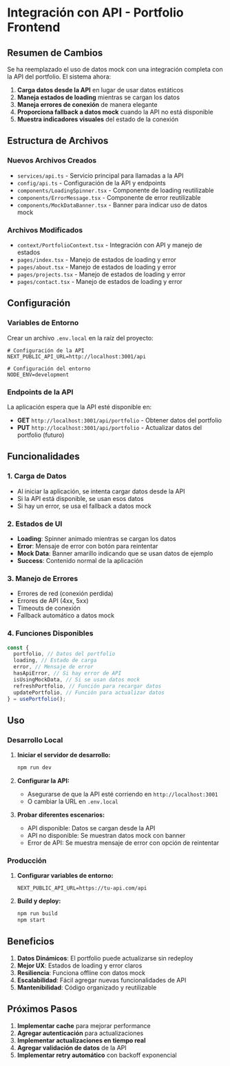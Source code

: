 # Integración con API - Portfolio Frontend

## Resumen de Cambios

Se ha reemplazado el uso de datos mock con una integración completa con la API del portfolio. El sistema ahora:

1. **Carga datos desde la API** en lugar de usar datos estáticos
2. **Maneja estados de loading** mientras se cargan los datos
3. **Maneja errores de conexión** de manera elegante
4. **Proporciona fallback a datos mock** cuando la API no está disponible
5. **Muestra indicadores visuales** del estado de la conexión

## Estructura de Archivos

### Nuevos Archivos Creados

- `services/api.ts` - Servicio principal para llamadas a la API
- `config/api.ts` - Configuración de la API y endpoints
- `components/LoadingSpinner.tsx` - Componente de loading reutilizable
- `components/ErrorMessage.tsx` - Componente de error reutilizable
- `components/MockDataBanner.tsx` - Banner para indicar uso de datos mock

### Archivos Modificados

- `context/PortfolioContext.tsx` - Integración con API y manejo de estados
- `pages/index.tsx` - Manejo de estados de loading y error
- `pages/about.tsx` - Manejo de estados de loading y error
- `pages/projects.tsx` - Manejo de estados de loading y error
- `pages/contact.tsx` - Manejo de estados de loading y error

## Configuración

### Variables de Entorno

Crear un archivo `.env.local` en la raíz del proyecto:

```env
# Configuración de la API
NEXT_PUBLIC_API_URL=http://localhost:3001/api

# Configuración del entorno
NODE_ENV=development
```

### Endpoints de la API

La aplicación espera que la API esté disponible en:

- **GET** `http://localhost:3001/api/portfolio` - Obtener datos del portfolio
- **PUT** `http://localhost:3001/api/portfolio` - Actualizar datos del portfolio (futuro)

## Funcionalidades

### 1. Carga de Datos

- Al iniciar la aplicación, se intenta cargar datos desde la API
- Si la API está disponible, se usan esos datos
- Si hay un error, se usa el fallback a datos mock

### 2. Estados de UI

- **Loading**: Spinner animado mientras se cargan los datos
- **Error**: Mensaje de error con botón para reintentar
- **Mock Data**: Banner amarillo indicando que se usan datos de ejemplo
- **Success**: Contenido normal de la aplicación

### 3. Manejo de Errores

- Errores de red (conexión perdida)
- Errores de API (4xx, 5xx)
- Timeouts de conexión
- Fallback automático a datos mock

### 4. Funciones Disponibles

```typescript
const {
  portfolio, // Datos del portfolio
  loading, // Estado de carga
  error, // Mensaje de error
  hasApiError, // Si hay error de API
  isUsingMockData, // Si se usan datos mock
  refreshPortfolio, // Función para recargar datos
  updatePortfolio, // Función para actualizar datos
} = usePortfolio();
```

## Uso

### Desarrollo Local

1. **Iniciar el servidor de desarrollo:**

   ```bash
   npm run dev
   ```

2. **Configurar la API:**

   - Asegurarse de que la API esté corriendo en `http://localhost:3001`
   - O cambiar la URL en `.env.local`

3. **Probar diferentes escenarios:**
   - API disponible: Datos se cargan desde la API
   - API no disponible: Se muestran datos mock con banner
   - Error de API: Se muestra mensaje de error con opción de reintentar

### Producción

1. **Configurar variables de entorno:**

   ```env
   NEXT_PUBLIC_API_URL=https://tu-api.com/api
   ```

2. **Build y deploy:**
   ```bash
   npm run build
   npm start
   ```

## Beneficios

1. **Datos Dinámicos**: El portfolio puede actualizarse sin redeploy
2. **Mejor UX**: Estados de loading y error claros
3. **Resiliencia**: Funciona offline con datos mock
4. **Escalabilidad**: Fácil agregar nuevas funcionalidades de API
5. **Mantenibilidad**: Código organizado y reutilizable

## Próximos Pasos

1. **Implementar cache** para mejorar performance
2. **Agregar autenticación** para actualizaciones
3. **Implementar actualizaciones en tiempo real**
4. **Agregar validación de datos** de la API
5. **Implementar retry automático** con backoff exponencial
